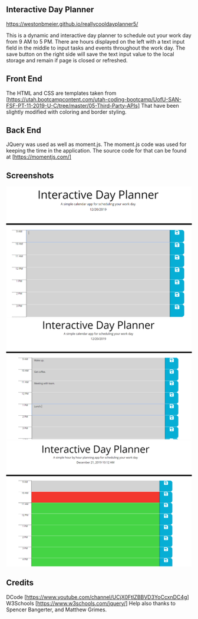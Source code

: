 ## Interactive Day Planner 

https://westonbmeier.github.io/reallycooldayplanner5/

This is a dynamic and interactive day planner to schedule out your work day from 9 AM to 5 PM. 
There are hours displayed on the left with a text input field in the middle to input tasks and events throughout the work day. 
The save button on the right side will save the text input value to the local storage and remain if page is closed or refreshed. 

## Front End 

The HTML and CSS are templates taken from [https://utah.bootcampcontent.com/utah-coding-bootcamp/UofU-SAN-FSF-PT-11-2019-U-C/tree/master/05-Third-Party-APIs] That have been slightly modified with coloring and border styling. 

## Back End 
JQuery was used as well as moment.js. The moment.js code was used for keeping the time in the application. The source code for that can be found at 
[https://momentjs.com/]

## Screenshots 

![IndexPage](resources/interface.PNG)
![DataInput](resources/addingevents.PNG)
![HoursColored](resources/coloredhours.PNG)


## Credits
DCode [https://www.youtube.com/channel/UCjX0FtIZBBVD3YoCcxnDC4g]
W3Schools [https://www.w3schools.com/jquery/]
Help also thanks to Spencer Bangerter, and Matthew Grimes. 
